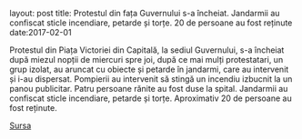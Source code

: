 layout: post
title: Protestul din fața Guvernului s-a încheiat. Jandarmii au confiscat sticle incendiare, petarde și torțe. 20 de persoane au fost reținute 
date:2017-02-01


Protestul din Piața Victoriei din Capitală, la sediul Guvernului, s-a încheiat după miezul nopții de miercuri spre joi, după ce mai mulți protestatari, un grup izolat, au aruncat cu obiecte și petarde în jandarmi, care au intervenit și i-au dispersat. Pompierii au intervenit să stingă un incendiu izbucnit la un panou publicitar. Patru persoane rănite au fost duse la spital. Jandarmii au confiscat sticle incendiare, petarde și torțe. Aproximativ 20 de persoane au fost reținute.


[Sursa](http://www.agerpres.ro/social/2017/02/01/protest-la-guvern-manifestantii-nemultumiti-de-modificarile-aduse-legislatiei-penale-10-01-16)

